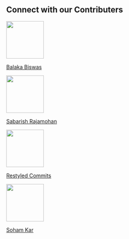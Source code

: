 ## Connect with our Contributers


<img width="100" height="100" src="https://avatars0.githubusercontent.com/u/49288068?s=460&u=2bf7afa3bd9861a1eef8c5d74006d6f2df7b8ee2&v=4">

[Balaka Biswas](https://github.com/BALaka-18)

<img width="100" height="100" src="https://avatars0.githubusercontent.com/u/50691454?s=460&u=988a78270487f92c0a35cfeef17f775c302ad1d6&v=4">

[Sabarish Rajamohan](https://github.com/sabarish98)

<img width="100" height="100" src="https://avatars0.githubusercontent.com/u/65077583?s=460&v=4">

[Restyled Commits](https://github.com/restyled-commits)

<img width="100" height="100" src="https://avatars3.githubusercontent.com/u/22833293?s=460&u=2ff94c75e12d0f075cca8b53e08f267b2d734f92&v=4">

[Soham Kar](https://github.com/2bit-hack)

